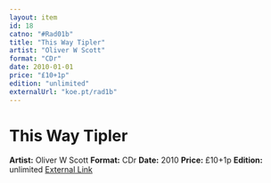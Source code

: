 ```yaml
---
layout: item
id: 18
catno: "#Rad01b"
title: "This Way Tipler"
artist: "Oliver W Scott"
format: "CDr"
date: 2010-01-01
price: "£10+1p"
edition: "unlimited"
externalUrl: "koe.pt/rad1b"
---
```


# This Way Tipler

**Artist:** Oliver W Scott
**Format:** CDr
**Date:** 2010
**Price:** £10+1p
**Edition:** unlimited
[External Link](koe.pt/rad1b)

